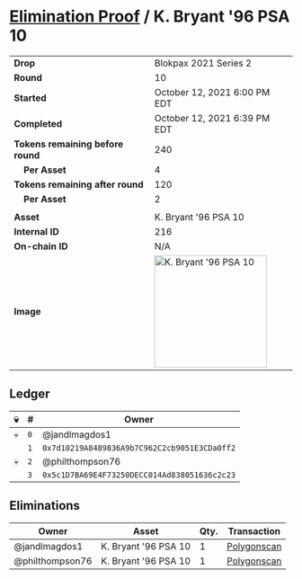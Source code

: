 # [Elimination Proof](./readme.md) / K. Bryant &#039;96 PSA 10

|||
|---|---|
| **Drop** | Blokpax 2021 Series 2 |
| **Round** | 10 |
| **Started** | October 12, 2021 6:00 PM EDT |
| **Completed** | October 12, 2021 6:39 PM EDT |
| **Tokens remaining before round** | 240 |
| **&nbsp;&nbsp;&nbsp;&nbsp;Per Asset** | 4 |
| **Tokens remaining after round** | 120 |
| **&nbsp;&nbsp;&nbsp;&nbsp;Per Asset** | 2 |
| | |
| **Asset** | K. Bryant &#039;96 PSA 10 |
| **Internal ID** | 216 |
| **On-chain ID** | N/A |
| **Image** | <img src="https://tcdn.blokpax.com/9484ebfa-63a7-447e-99e3-14c79952f555/0478eb9531c1ddf0dd590eec3995606ee5141cd89ceef97499a2de713f2c019f.jpg" height="200" alt="K. Bryant &#039;96 PSA 10" /> |

## Ledger

| 💀 | # | Owner |
| --- | --- | --- |
| 💀 | `0` | @jandlmagdos1 |
|  | `1` | `0x7d10219A8489836A9b7C962C2cb9051E3CDa0ff2` |
| 💀 | `2` | @philthompson76 |
|  | `3` | `0x5c1D7BA69E4F73250DECC014Ad838051636c2c23` |


## Eliminations

| Owner | Asset | Qty. | Transaction |
| --- | --- | --- | --- |
| @jandlmagdos1 | K. Bryant '96 PSA 10 | 1 | [Polygonscan](https://polygonscan.com/tx/0x357e3e9630fd40c6418a7e782760ed8599295d90332c3f6f5a1cd06afd39c040) |
| @philthompson76 | K. Bryant '96 PSA 10 | 1 | [Polygonscan](https://polygonscan.com/tx/0x38aa42a59286b236726329dae15df58c84112c361cbb8ada6db133092dc01297) |

